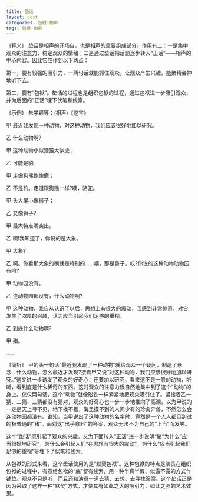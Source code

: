 ```yaml
---
title: 垫话
layout: post
categories: 包袱-相声
tags: 包袱-相声
---
```


〔释义〕 垫话是相声的开场自，也是相声的重要组成部分。作用有二：一是集中观众的注意力，稳定观众的情绪；二是通过垫话把话题逐步转入“正话”——相声的中心内容。因此它应作到以下两点：

第一，要有较强的吸引力，一两句话就能抓住观众，让观众产生兴趣，能聚精会神地听下去。

第二，要有“包袱”。垫话的过程也是组织包袱的过程，通过包袱进一步吸引观众，并为后面的“正话”埋下伏笔和线索。

〔示例〕 朱学颖等：(相声)《挖宝》

甲 最近我发现一种动物，对这种动物，我们应该很好地加以研究。

乙 什么动物啊?

甲 这种动物小似狸猫大似虎；

乙 可能是豹。

甲 走像狗熊跑像鹿；

乙 不是豹。走道跟狗熊一样?噢，骆驼。

甲 头大尾小像狮子；

乙 又像狮子?

甲 最大特点嘴突出。

乙 噢!我知道了，你说的是大象。

甲 大象?

乙 啊。你看那大象的嘴就是特别的……噢，那是鼻子。哎?你说的这种动物动物园有吗?

甲 动物园没有。

乙 连动物园都没有，什么动物啊?

甲 这种动物，我自从认识了以后，思想上有很大的震动，我感到非常惊奇，对它发生了浓厚的兴趣，认为应当引起我们足够的重视。

乙 到底什么动物啊?

甲 猪。

……

〔简析〕 甲的头一句话“最近我发现了一种动物”就给观众一个疑问，制造了悬念：什么动物，怎么最近才发现?接着甲又说“对这种动物，我们应该很好地加以研究。”这又进一步诱发了观众的好奇心：还要加以研究，看来这不是一般的动物，听听，看到底是什么稀奇的东西。这时观众的注意力很自然地集中到了这个“动物”的身上。仅仅两句话，这个“动物”就像磁铁一样紧紧地把观众吸引住了。紧接着乙一猜、二猜、三猜都没有猜对，观众的好奇心也一步一步地推向了高潮，以为甲说的一定是天上寻不见，地下找不着，海里摸不到的人间少有的珍禽异兽，不然怎么会连动物园都没有。谁知，当甲说出了这种动物的名字时，竟然是一个人人都见到过的极普通的“猪”。面对这“出乎意料”的答案，观众无法不为自己的“上当”而发笑。

这个“垫话”既引起了观众的兴趣，又为下面转入“正活”进一步说明“猪”为什么“应当很好地研究”，为什么会引起人们“在思想有很大的震动”，为什么“应当引起我们足够的重视”等埋下了伏笔和线索。

从包袱的形式来看，这个垫话使用的是“默契包袱”。这种包袱的特点是演员在组织包袱的过程中，有意给包袱的“底”留有线索，用一种半真半假、似露不露的方式作铺垫。观众不只是听，而且还和演员一道去猜、去想、去寻找答案。这个垫话正是因为采取了这样一种“默契”方式，才使其有如此之大的吸引力，如此之强的艺术效果。 